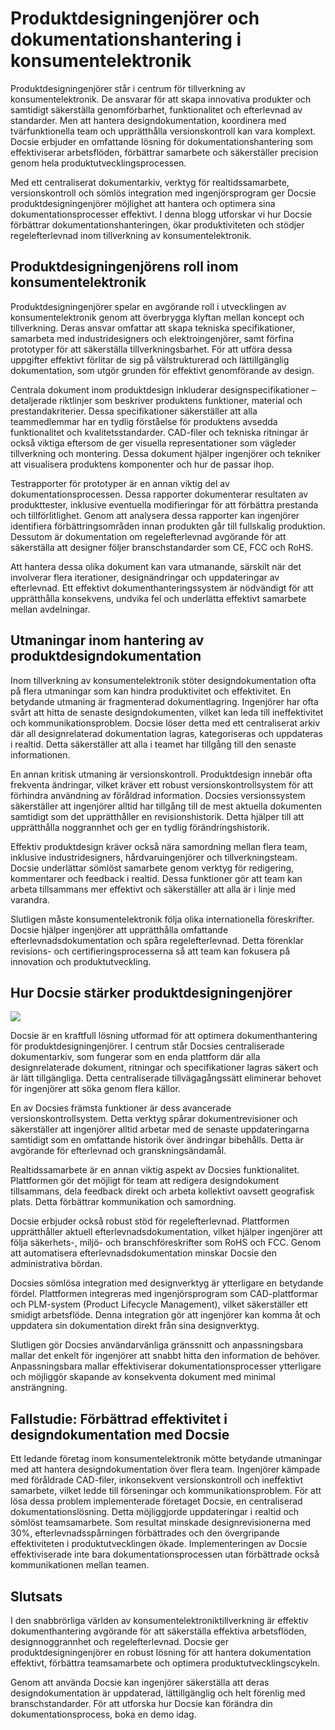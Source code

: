 # Produktdesigningenjörer och dokumentationshantering i konsumentelektronik

Produktdesigningenjörer står i centrum för tillverkning av konsumentelektronik. De ansvarar för att skapa innovativa produkter och samtidigt säkerställa genomförbarhet, funktionalitet och efterlevnad av standarder. Men att hantera designdokumentation, koordinera med tvärfunktionella team och upprätthålla versionskontroll kan vara komplext. Docsie erbjuder en omfattande lösning för dokumentationshantering som effektiviserar arbetsflöden, förbättrar samarbete och säkerställer precision genom hela produktutvecklingsprocessen.

Med ett centraliserat dokumentarkiv, verktyg för realtidssamarbete, versionskontroll och sömlös integration med ingenjörsprogram ger Docsie produktdesigningenjörer möjlighet att hantera och optimera sina dokumentationsprocesser effektivt. I denna blogg utforskar vi hur Docsie förbättrar dokumentationshanteringen, ökar produktiviteten och stödjer regelefterlevnad inom tillverkning av konsumentelektronik.

## Produktdesigningenjörens roll inom konsumentelektronik

Produktdesigningenjörer spelar en avgörande roll i utvecklingen av konsumentelektronik genom att överbrygga klyftan mellan koncept och tillverkning. Deras ansvar omfattar att skapa tekniska specifikationer, samarbeta med industridesigners och elektroingenjörer, samt förfina prototyper för att säkerställa tillverkningsbarhet. För att utföra dessa uppgifter effektivt förlitar de sig på välstrukturerad och lättillgänglig dokumentation, som utgör grunden för effektivt genomförande av design.

Centrala dokument inom produktdesign inkluderar designspecifikationer – detaljerade riktlinjer som beskriver produktens funktioner, material och prestandakriterier. Dessa specifikationer säkerställer att alla teammedlemmar har en tydlig förståelse för produktens avsedda funktionalitet och kvalitetsstandarder. CAD-filer och tekniska ritningar är också viktiga eftersom de ger visuella representationer som vägleder tillverkning och montering. Dessa dokument hjälper ingenjörer och tekniker att visualisera produktens komponenter och hur de passar ihop.

Testrapporter för prototyper är en annan viktig del av dokumentationsprocessen. Dessa rapporter dokumenterar resultaten av produkttester, inklusive eventuella modifieringar för att förbättra prestanda och tillförlitlighet. Genom att analysera dessa rapporter kan ingenjörer identifiera förbättringsområden innan produkten går till fullskalig produktion. Dessutom är dokumentation om regelefterlevnad avgörande för att säkerställa att designer följer branschstandarder som CE, FCC och RoHS.

Att hantera dessa olika dokument kan vara utmanande, särskilt när det involverar flera iterationer, designändringar och uppdateringar av efterlevnad. Ett effektivt dokumenthanteringssystem är nödvändigt för att upprätthålla konsekvens, undvika fel och underlätta effektivt samarbete mellan avdelningar.

## Utmaningar inom hantering av produktdesigndokumentation

Inom tillverkning av konsumentelektronik stöter designdokumentation ofta på flera utmaningar som kan hindra produktivitet och effektivitet. En betydande utmaning är fragmenterad dokumentlagring. Ingenjörer har ofta svårt att hitta de senaste designdokumenten, vilket kan leda till ineffektivitet och kommunikationsproblem. Docsie löser detta med ett centraliserat arkiv där all designrelaterad dokumentation lagras, kategoriseras och uppdateras i realtid. Detta säkerställer att alla i teamet har tillgång till den senaste informationen.

En annan kritisk utmaning är versionskontroll. Produktdesign innebär ofta frekventa ändringar, vilket kräver ett robust versionskontrollsystem för att förhindra användning av föråldrad information. Docsies versionssystem säkerställer att ingenjörer alltid har tillgång till de mest aktuella dokumenten samtidigt som det upprätthåller en revisionshistorik. Detta hjälper till att upprätthålla noggrannhet och ger en tydlig förändringshistorik.

Effektiv produktdesign kräver också nära samordning mellan flera team, inklusive industridesigners, hårdvaruingenjörer och tillverkningsteam. Docsie underlättar sömlöst samarbete genom verktyg för redigering, kommentarer och feedback i realtid. Dessa funktioner gör att team kan arbeta tillsammans mer effektivt och säkerställer att alla är i linje med varandra.

Slutligen måste konsumentelektronik följa olika internationella föreskrifter. Docsie hjälper ingenjörer att upprätthålla omfattande efterlevnadsdokumentation och spåra regelefterlevnad. Detta förenklar revisions- och certifieringsprocesserna så att team kan fokusera på innovation och produktutveckling.

## Hur Docsie stärker produktdesigningenjörer

![](https://cdn.docsie.io/workspace_PxAvC1Uenuc7ad6H3/doc_wn84Jkoc6hIMTO2eE/file_WyrqEK0E1zfn5P8Ia/image_ed244903-132a-cf9b-c7f2-bda1651bfa30.jpg)

Docsie är en kraftfull lösning utformad för att optimera dokumenthantering för produktdesigningenjörer. I centrum står Docsies centraliserade dokumentarkiv, som fungerar som en enda plattform där alla designrelaterade dokument, ritningar och specifikationer lagras säkert och är lätt tillgängliga. Detta centraliserade tillvägagångssätt eliminerar behovet för ingenjörer att söka genom flera källor.

En av Docsies främsta funktioner är dess avancerade versionskontrollsystem. Detta verktyg spårar dokumentrevisioner och säkerställer att ingenjörer alltid arbetar med de senaste uppdateringarna samtidigt som en omfattande historik över ändringar bibehålls. Detta är avgörande för efterlevnad och granskningsändamål.

Realtidssamarbete är en annan viktig aspekt av Docsies funktionalitet. Plattformen gör det möjligt för team att redigera designdokument tillsammans, dela feedback direkt och arbeta kollektivt oavsett geografisk plats. Detta förbättrar kommunikation och samordning.

Docsie erbjuder också robust stöd för regelefterlevnad. Plattformen upprätthåller aktuell efterlevnadsdokumentation, vilket hjälper ingenjörer att följa säkerhets-, miljö- och branschföreskrifter som RoHS och FCC. Genom att automatisera efterlevnadsdokumentation minskar Docsie den administrativa bördan.

Docsies sömlösa integration med designverktyg är ytterligare en betydande fördel. Plattformen integreras med ingenjörsprogram som CAD-plattformar och PLM-system (Product Lifecycle Management), vilket säkerställer ett smidigt arbetsflöde. Denna integration gör att ingenjörer kan komma åt och uppdatera sin dokumentation direkt från sina designverktyg.

Slutligen gör Docsies användarvänliga gränssnitt och anpassningsbara mallar det enkelt för ingenjörer att snabbt hitta den information de behöver. Anpassningsbara mallar effektiviserar dokumentationsprocesser ytterligare och möjliggör skapande av konsekventa dokument med minimal ansträngning.

## Fallstudie: Förbättrad effektivitet i designdokumentation med Docsie

Ett ledande företag inom konsumentelektronik mötte betydande utmaningar med att hantera designdokumentation över flera team. Ingenjörer kämpade med föråldrade CAD-filer, inkonsekvent versionskontroll och ineffektivt samarbete, vilket ledde till förseningar och kommunikationsproblem. För att lösa dessa problem implementerade företaget Docsie, en centraliserad dokumentationslösning. Detta möjliggjorde uppdateringar i realtid och sömlöst teamsamarbete. Som resultat minskade designrevisionerna med 30%, efterlevnadsspårningen förbättrades och den övergripande effektiviteten i produktutvecklingen ökade. Implementeringen av Docsie effektiviserade inte bara dokumentationsprocessen utan förbättrade också kommunikationen mellan teamen.

## Slutsats

I den snabbrörliga världen av konsumentelektroniktillverkning är effektiv dokumenthantering avgörande för att säkerställa effektiva arbetsflöden, designnoggrannhet och regelefterlevnad. Docsie ger produktdesigningenjörer en robust lösning för att hantera dokumentation effektivt, förbättra teamsamarbete och optimera produktutvecklingscykeln.

Genom att använda Docsie kan ingenjörer säkerställa att deras designdokumentation är uppdaterad, lättillgänglig och helt förenlig med branschstandarder. För att utforska hur Docsie kan förändra din dokumentationsprocess, boka en demo idag.